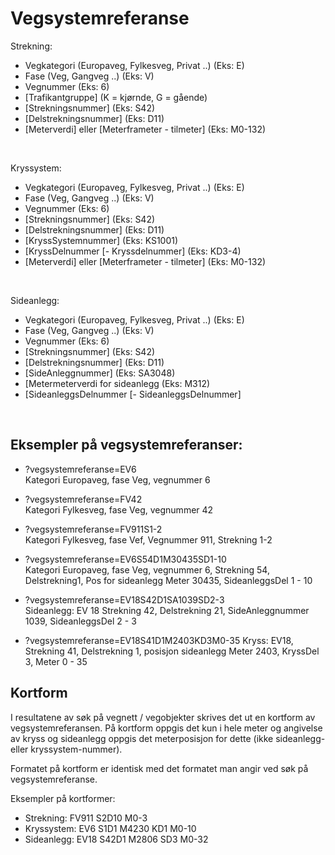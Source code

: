 

# Vegsystemreferanse


Strekning:
- Vegkategori  (Europaveg, Fylkesveg, Privat ..)   (Eks: E)
- Fase          (Veg, Gangveg ..)                  (Eks: V)
- Vegnummer    (Eks:  6)
- [Trafikantgruppe]  (K = kjørnde, G = gående)
- [Strekningsnummer]     (Eks:  S42)
- [Delstrekningsnummer]  (Eks: D11)
- [Meterverdi]  eller  [Meterframeter - tilmeter]  (Eks: M0-132)


<br>         
         
Kryssystem:
- Vegkategori  (Europaveg, Fylkesveg, Privat ..)   (Eks: E)
- Fase          (Veg, Gangveg ..)                  (Eks: V)
- Vegnummer    (Eks:  6)
- [Strekningsnummer]     (Eks:  S42)
- [Delstrekningsnummer]  (Eks: D11)
- [KryssSystemnummer]    (Eks:   KS1001)  
- [KryssDelnummer  [-   Kryssdelnummer]            (Eks:  KD3-4)  <br>
- [Meterverdi]  eller  [Meterframeter - tilmeter]  (Eks: M0-132)
  

<br>

Sideanlegg:
- Vegkategori  (Europaveg, Fylkesveg, Privat ..)   (Eks: E)
- Fase          (Veg, Gangveg ..)                  (Eks: V)
- Vegnummer    (Eks:  6)
- [Strekningsnummer]     (Eks:  S42)
- [Delstrekningsnummer]  (Eks: D11)
- [SideAnleggnummer]    (Eks: SA3048) 
- [Metermeterverdi for sideanlegg  (Eks: M312)                                              
- [SideanleggsDelnummer  [- SideanleggsDelnummer]


<br>
  
## Eksempler på vegsystemreferanser:

-  ?vegsystemreferanse=EV6  
   Kategori Europaveg, fase Veg, vegnummer 6
    
-  ?vegsystemreferanse=FV42  
   Kategori  Fylkesveg, fase Veg, vegnummer 42

-  ?vegsystemreferanse=FV911S1-2          
   Kategori  Fylkesveg, fase Vef, Vegnummer 911, Strekning 1-2
   
-  ?vegsystemreferanse=EV6S54D1M30435SD1-10         
   Kategori Europaveg, fase Veg, vegnummer 6, Strekning 54, Delstrekning1,  Pos for sideanlegg Meter 30435, SideanleggsDel 1 - 10
 
-  ?vegsystemreferanse=EV18S42D1SA1039SD2-3    <br>
   Sideanlegg: EV 18 Strekning 42, Delstrekning 21, SideAnleggnummer 1039, SideanleggsDel 2 - 3
   
-  ?vegsystemreferanse=EV18S41D1M2403KD3M0-35
   Kryss: EV18, Strekning 41, Delstrekning 1, posisjon sideanlegg Meter 2403, KryssDel 3, Meter 0 - 35   
 
  

## Kortform

I resultatene av søk på vegnett / vegobjekter skrives det ut en kortform av vegsystemreferansen.
På kortform oppgis det kun i hele meter og angivelse av kryss og sideanlegg oppgis det meterposisjon for dette (ikke sideanlegg- eller kryssystem-nummer).

Formatet på kortform er identisk med det formatet man angir ved søk på vegsystemreferanse.

Eksempler på kortformer:
* Strekning: FV911 S2D10 M0-3      
* Kryssystem: EV6 S1D1 M4230 KD1 M0-10
* Sideanlegg: EV18 S42D1 M2806 SD3 M0-32  





